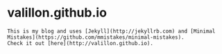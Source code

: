 # valillon.github.io
	
	This is my blog and uses [Jekyll](http://jekyllrb.com) and [Minimal Mistakes](https://github.com/mmistakes/minimal-mistakes).	
	Check it out [here](http://valillon.github.io).
